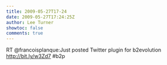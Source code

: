 ```yaml
---
title: 2009-05-27T17-24
date: 2009-05-27T17:24:25Z
author: Lee Turner
showtoc: false
comments: true
---
```


RT @francoisplanque:Just posted Twitter plugin for b2evolution http://bit.ly/w3Zd7 #b2p

